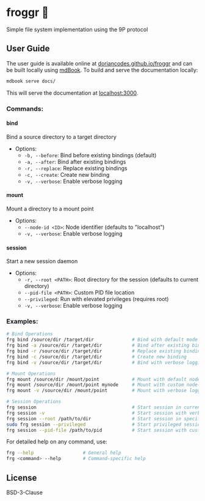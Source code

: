 # froggr 🐸

Simple file system implementation using the 9P protocol

## User Guide

The user guide is available online at [doriancodes.github.io/froggr](https://doriancodes.github.io/froggr/) and can be built locally using [mdBook](https://rust-lang.github.io/mdBook/). To build and serve the documentation locally:

```bash
mdbook serve docs/
```

This will serve the documentation at [localhost:3000](http://localhost:3000).

### Commands:

#### bind
Bind a source directory to a target directory
- Options:
  - `-b, --before`: Bind before existing bindings (default)
  - `-a, --after`: Bind after existing bindings
  - `-r, --replace`: Replace existing bindings
  - `-c, --create`: Create new binding
  - `-v, --verbose`: Enable verbose logging

#### mount
Mount a directory to a mount point
- Options:
  - `--node-id <ID>`: Node identifier (defaults to "localhost")
  - `-v, --verbose`: Enable verbose logging

#### session
Start a new session daemon
- Options:
  - `-r, --root <PATH>`: Root directory for the session (defaults to current directory)
  - `--pid-file <PATH>`: Custom PID file location
  - `--privileged`: Run with elevated privileges (requires root)
  - `-v, --verbose`: Enable verbose logging

### Examples:

```bash
# Bind Operations
frg bind /source/dir /target/dir              # Bind with default mode (before)
frg bind -a /source/dir /target/dir           # Bind after existing bindings
frg bind -r /source/dir /target/dir           # Replace existing bindings
frg bind -c /source/dir /target/dir           # Create new binding
frg bind -v /source/dir /target/dir           # Bind with verbose logging

# Mount Operations
frg mount /source/dir /mount/point            # Mount with default node-id
frg mount /source/dir /mount/point mynode     # Mount with custom node-id
frg mount -v /source/dir /mount/point         # Mount with verbose logging

# Session Operations
frg session                                   # Start session in current directory
frg session -v                                # Start session with verbose logging
frg session --root /path/to/dir               # Start session in specific directory
sudo frg session --privileged                 # Start privileged session
frg session --pid-file /path/to/pid           # Start session with custom PID file
```

For detailed help on any command, use:
```bash
frg --help                  # General help
frg <command> --help        # Command-specific help
```

## License

BSD-3-Clause

